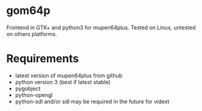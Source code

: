 # gom64p
Frontend in GTK+ and python3 for mupen64plus. Tested on Linux, untested on others platforms.

# Requirements
- latest version of mupen64plus from github
- python version 3 (best if latest stable)
- pygobject
- python-opengl
- python-sdl and/or sdl may be required in the future for vidext
